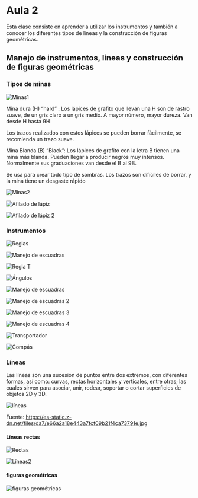 <h1>Aula 2</h1>

Esta clase consiste en aprender a utilizar los instrumentos y también a conocer los diferentes tipos de líneas y la construcción de figuras geométricas.

<h2>Manejo de instrumentos, líneas y construcción de figuras geométricas</h2>

<h3>Tipos de minas</h3>

![Minas1](Imagenes/image.png)

Mina dura (H) “hard” : Los lápices de grafito que llevan una H son de rastro suave, de un gris claro a un gris medio. A mayor número, mayor dureza.  Van desde H hasta 9H

Los trazos realizados con estos lápices se pueden borrar fácilmente, se recomienda un trazo suave.

Mina Blanda (B) “Black”: Los lápices de grafito con la letra B tienen una mina más blanda. Pueden llegar a producir negros muy intensos. Normalmente sus graduaciones van desde el B al 9B.  

Se usa para crear todo tipo de sombras. Los trazos son difíciles de borrar, y la mina tiene un desgaste rápido

![Minas2](Imagenes/image-1.png)

![Afilado de lápiz](Imagenes/image-2.png)

![Afilado de lápiz 2](Imagenes/image-3.png)

<h3>Instrumentos</h3>

![Reglas](Imagenes/image-4.png)

![Manejo de escuadras](Imagenes/image-5.png)

![Regla T](Imagenes/image-6.png)

![Ángulos](Imagenes/image-7.png)

![Manejo de escuadras](Imagenes/image-8.png)

![Manejo de escuadras 2](Imagenes/image-9.png)

![Manejo de escuadras 3](Imagenes/image-10.png)

![Manejo de escuadras 4](Imagenes/image-11.png)

![Transportador](Imagenes/image-12.png)

![Compás](Imagenes/image-14.png)

<h3>Líneas</h3>

Las líneas son una sucesión de puntos entre dos extremos, con diferentes formas, así como: curvas, rectas horizontales y verticales, entre otras; las cuales sirven para asociar, unir, rodear, soportar o cortar superficies de objetos 2D y 3D.

<img src="https://es-static.z-dn.net/files/da7/e66a2a18e443a7fcf09b21f4ca73791e.jpg" alt="líneas" caption="Hola"/>

Fuente: https://es-static.z-dn.net/files/da7/e66a2a18e443a7fcf09b21f4ca73791e.jpg

<h4>Líneas rectas</h4>

![Rectas](Imagenes/image-16.png)

![Líneas2](Imagenes/image-17.png)

<h4>figuras geométricas</h4>

![figuras geométricas](Imagenes/image-18.png)
